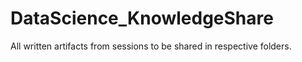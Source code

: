 # DataScience_KnowledgeShare

All written artifacts from sessions to be shared in respective folders.
